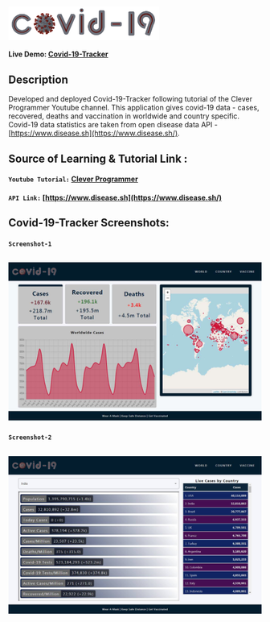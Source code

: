 <!-- # <img align="center" alt="" width="40" src="https://github.com/DalpatRathore/covid-19-tracker/blob/main/public/icon-192x192.png">  Covid-19-Tracker -->
# <img align="center" alt="" width="300" src="https://github.com/DalpatRathore/covid-19-tracker/blob/main//src/components/header/covid-19-1.png">


#### Live Demo: [Covid-19-Tracker](https://covid19tracks.web.app/)

## Description

Developed and deployed Covid-19-Tracker following tutorial of the Clever Programmer Youtube channel. This application gives covid-19 data - cases, recovered, deaths and vaccination in worldwide and country specific. Covid-19 data statistics are taken from open disease data API -
[https://www.disease.sh](https://www.disease.sh/).

## Source of Learning & Tutorial Link :

#### `Youtube Tutorial:` [Clever Programmer](https://youtu.be/cF3pIMJUZxM?list=PL-J2q3Ga50oMQa1JdSJxYoZELwOJAXExP)

#### `API Link:` [https://www.disease.sh](https://www.disease.sh/)

## Covid-19-Tracker Screenshots:

#### `Screenshot-1`

## ![screenshot-1](https://github.com/DalpatRathore/Covid-19-Tracker/blob/main/screenshots/screenshot-01.jpg)

#### `Screenshot-2`

## ![screenshot-2](https://github.com/DalpatRathore/Covid-19-Tracker/blob/main/screenshots/screenshot-02.jpg)
